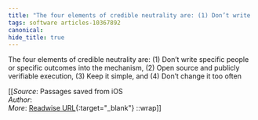 ```yaml
---
title: "The four elements of credible neutrality are: (1) Don’t write ..."
tags: software articles-10367892
canonical: 
hide_title: true
---
```


The four elements of credible neutrality are: (1) Don’t write specific people or specific outcomes into the mechanism, (2) Open source and publicly verifiable execution, (3) Keep it simple, and (4) Don’t change it too often


[[_Source_: Passages saved from iOS<br>
_Author_:  <br>
_More_: [Readwise URL](https://readwise.io/open/211854155){:target="_blank"}
::wrap]]